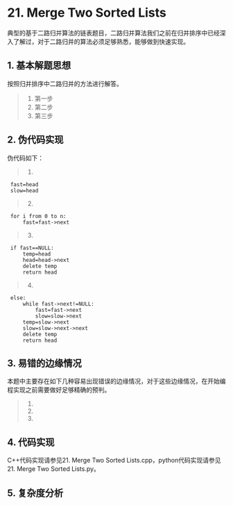 # 21. Merge Two Sorted Lists

  典型的基于二路归并算法的链表题目，二路归并算法我们之前在归并排序中已经深入了解过，对于二路归并的算法必须足够熟悉，能够做到快速实现。
  
  ## 1. 基本解题思想
  按照归并排序中二路归并的方法进行解答。
  
  > 1. 第一步
  > 2. 第二步
  > 3. 第三步
  
  
  ## 2. 伪代码实现
  伪代码如下：
  
  > 1. 
  
     fast=head
     slow=head
  
  > 2. 
  
     for i from 0 to n:
         fast=fast->next
   
  > 3. 
      
     if fast==NULL:
         temp=head
         head=head->next
         delete temp
         return head
         
  > 4. 
 
     else:
         while fast->next!=NULL:
             fast=fast->next
             slow=slow->next
         temp=slow->next
         slow=slow->next->next
         delete temp
         return head
  
  ## 3. 易错的边缘情况
  本题中主要存在如下几种容易出现错误的边缘情况，对于这些边缘情况，在开始编程实现之前需要做好足够精确的预判。
  
  > 1. 
  > 2. 
  > 3. 
  
  
  ## 4. 代码实现
  C++代码实现请参见21. Merge Two Sorted Lists.cpp，python代码实现请参见21. Merge Two Sorted Lists.py。

  ## 5. 复杂度分析
  
  

